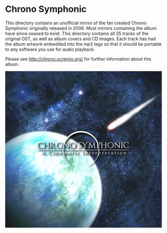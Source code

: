# Chrono Symphonic

This directory contains an unofficial mirror of the fan created Chrono Symphonic originally released in 2006. Most mirrors containing the album have since ceased to exist. This directory contains all 25 tracks of the original OST, as well as album covers and CD images. Each track has had the album artwork embedded into the mp3 tags so that it should be portable to any software you use for audio playback.

Please see http://chrono.ocremix.org/ for further information about this album.

![Chrono Symphonic Artwork](https://github.com/Blaise170/glacier.io/blob/master/etc/ChronoSymphonicArtwork.jpg "Chrono Symphonic Artwork")
